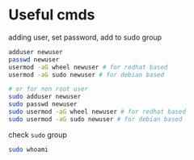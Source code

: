 # Useful cmds

adding user, set password, add to sudo group

```sh
adduser newuser
passwd newuser
usermod -aG wheel newuser # for redhat based
usermod -aG sudo newuser # for debian based

# or for non root user
sudo adduser newuser
sudo passwd newuser
sudo usermod -aG wheel newuser # for redhat based
sudo usermod -aG sudo newuser # for debian based
```

check `sudo` group

```sh
sudo whoami
```
